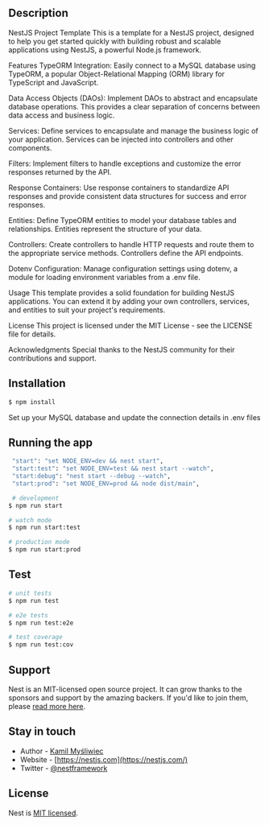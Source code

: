 
## Description

NestJS Project Template
This is a template for a NestJS project, designed to help you get started quickly with building robust and scalable applications using NestJS, a powerful Node.js framework.

Features
TypeORM Integration: Easily connect to a MySQL database using TypeORM, a popular Object-Relational Mapping (ORM) library for TypeScript and JavaScript.

Data Access Objects (DAOs): Implement DAOs to abstract and encapsulate database operations. This provides a clear separation of concerns between data access and business logic.

Services: Define services to encapsulate and manage the business logic of your application. Services can be injected into controllers and other components.

Filters: Implement filters to handle exceptions and customize the error responses returned by the API.

Response Containers: Use response containers to standardize API responses and provide consistent data structures for success and error responses.

Entities: Define TypeORM entities to model your database tables and relationships. Entities represent the structure of your data.

Controllers: Create controllers to handle HTTP requests and route them to the appropriate service methods. Controllers define the API endpoints.

Dotenv Configuration: Manage configuration settings using dotenv, a module for loading environment variables from a .env file.


Usage
This template provides a solid foundation for building NestJS applications. You can extend it by adding your own controllers, services, and entities to suit your project's requirements.

License
This project is licensed under the MIT License - see the LICENSE file for details.

Acknowledgments
Special thanks to the NestJS community for their contributions and support.

## Installation

```bash
$ npm install
```
Set up your MySQL database and update the connection details in .env files
## Running the app

```bash
 "start": "set NODE_ENV=dev && nest start",
 "start:test": "set NODE_ENV=test && nest start --watch",
 "start:debug": "nest start --debug --watch",
 "start:prod": "set NODE_ENV=prod && node dist/main",

 # development
$ npm run start

# watch mode
$ npm run start:test

# production mode
$ npm run start:prod
```

## Test

```bash
# unit tests
$ npm run test

# e2e tests
$ npm run test:e2e

# test coverage
$ npm run test:cov
```

## Support

Nest is an MIT-licensed open source project. It can grow thanks to the sponsors and support by the amazing backers. If you'd like to join them, please [read more here](https://docs.nestjs.com/support).

## Stay in touch

- Author - [Kamil Myśliwiec](https://kamilmysliwiec.com)
- Website - [https://nestjs.com](https://nestjs.com/)
- Twitter - [@nestframework](https://twitter.com/nestframework)

## License

Nest is [MIT licensed](LICENSE).
